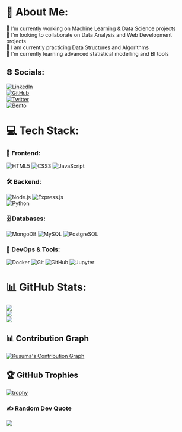 # 💫 About Me:
🔭 I’m currently working on Machine Learning & Data Science projects  
👯 I’m looking to collaborate on Data Analysis and Web Development projects  
🤝 I am currently practicing Data Structures and Algorithms  
🌱 I’m currently learning advanced statistical modelling and BI tools  

## 🌐 Socials:
[![LinkedIn](https://img.shields.io/badge/LinkedIn-%230077B5.svg?style=for-the-badge&logo=linkedin&logoColor=white)](https://www.linkedin.com/in/kusuuh-)  
[![GitHub](https://img.shields.io/badge/GitHub-%23181717.svg?style=for-the-badge&logo=github&logoColor=white)](https://github.com/kusureddie1234)  
[![Twitter](https://img.shields.io/badge/Twitter-%231DA1F2.svg?style=for-the-badge&logo=Twitter&logoColor=white)](https://twitter.com/your_twitter_handle)  
[![Bento](https://img.shields.io/badge/Bento-%23FF4088.svg?style=for-the-badge&logo=bento&logoColor=white)](https://bento.me/kusureddie1234)  

# 💻 Tech Stack:

### 🚀 Frontend:  
![HTML5](https://img.shields.io/badge/html5-%23E34F26.svg?style=for-the-badge&logo=html5&logoColor=white) ![CSS3](https://img.shields.io/badge/css3-%231572B6.svg?style=for-the-badge&logo=css3&logoColor=white) ![JavaScript](https://img.shields.io/badge/javascript-%23323330.svg?style=for-the-badge&logo=javascript&logoColor=%23F7DF1E)  

### 🛠 Backend:  
![Node.js](https://img.shields.io/badge/node.js-6DA55F?style=for-the-badge&logo=node.js&logoColor=white) ![Express.js](https://img.shields.io/badge/express.js-%23404d59.svg?style=for-the-badge&logo=express&logoColor=%2361DAFB)  
![Python](https://img.shields.io/badge/python-%2314354C.svg?style=for-the-badge&logo=python&logoColor=white)  

### 🗄️ Databases:  
![MongoDB](https://img.shields.io/badge/MongoDB-%2347A248.svg?style=for-the-badge&logo=mongodb&logoColor=white) ![MySQL](https://img.shields.io/badge/MySQL-%2300f.svg?style=for-the-badge&logo=mysql&logoColor=white) ![PostgreSQL](https://img.shields.io/badge/PostgreSQL-%23316192.svg?style=for-the-badge&logo=postgresql&logoColor=white)  

### 🔧 DevOps & Tools:  
![Docker](https://img.shields.io/badge/Docker-%230db7ed.svg?style=for-the-badge&logo=docker&logoColor=white) ![Git](https://img.shields.io/badge/Git-%23F05033.svg?style=for-the-badge&logo=git&logoColor=white) ![GitHub](https://img.shields.io/badge/GitHub-%23181717.svg?style=for-the-badge&logo=github&logoColor=white) ![Jupyter](https://img.shields.io/badge/Jupyter-%23F37626.svg?style=for-the-badge&logo=jupyter&logoColor=white)  

# 📊 GitHub Stats:
![](https://github-readme-stats.vercel.app/api?username=kusureddie1234&theme=dark&hide_border=false&include_all_commits=true&count_private=true)  
![](https://github-readme-streak-stats.herokuapp.com/?user=kusureddie1234&theme=dark&hide_border=false)  
![](https://github-readme-stats.vercel.app/api/top-langs/?username=kusureddie1234&theme=dark&hide_border=false&include_all_commits=true&count_private=true&layout=compact)  

## 📊 Contribution Graph  
[![Kusuma's Contribution Graph](https://activity-graph.herokuapp.com/graph?username=kusureddie1234&theme=github-dark)](https://github.com/kusureddie1234)  

## 🏆 GitHub Trophies  
[![trophy](https://github-profile-trophy.vercel.app/?username=kusureddie1234&theme=darkhub&no-frame=false&row=1&column=6)](https://github.com/ryo-ma/github-profile-trophy)  

### ✍️ Random Dev Quote  
![](https://quotes-github-readme.vercel.app/api?type=horizontal&theme=radical)  
